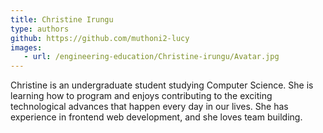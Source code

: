```yaml
---
title: Christine Irungu
type: authors
github: https://github.com/muthoni2-lucy
images:
   - url: /engineering-education/Christine-irungu/Avatar.jpg
---
```


Christine is an undergraduate student studying Computer Science. She is learning how to program and enjoys contributing to the exciting technological advances that happen every day in our lives. She has experience in frontend web development, and she loves team building.
